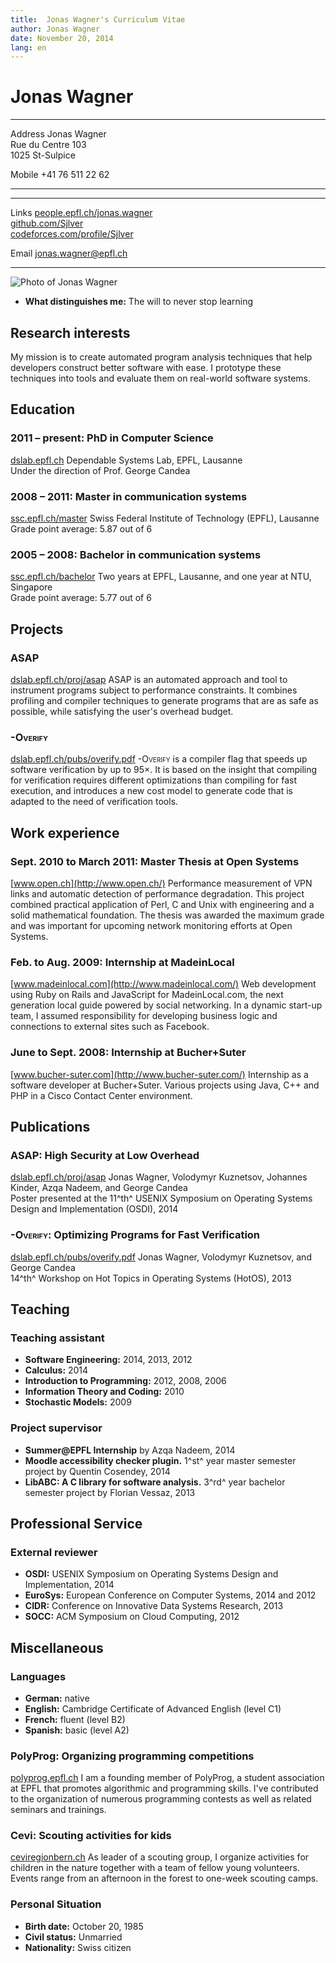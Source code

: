 ```yaml
---
title:  Jonas Wagner's Curriculum Vitae
author: Jonas Wagner
date: November 20, 2014
lang: en
---
```


Jonas Wagner
============

<div id="contacts">
<div id="address">

--------- ----------------------
  Address Jonas Wagner\
          Rue du Centre 103\
          1025 St-Sulpice

   Mobile +41 76 511 22 62
--------- ----------------------

</div>
<div id="on-the-net">

------- -----------------------------------------------------------------------
  Links [people.epfl.ch/jonas.wagner](http://people.epfl.ch/jonas.wagner)\
        [github.com/Sjlver](https://github.com/Sjlver)\
        [codeforces.com/profile/Sjlver](http://codeforces.com/profile/Sjlver)

  Email <jonas.wagner@epfl.ch>
------- -----------------------------------------------------------------------

</div>
<div id="photo">

![Photo of Jonas Wagner](images/jonas_wagner_300dpi.jpg)

</div>
<div class="clearfix"></div>
</div>

- **What distinguishes me:** The will to never stop learning


Research interests
------------------

My mission is to create automated program analysis techniques that help
developers construct better software with ease. I prototype these techniques
into tools and evaluate them on real-world software systems.


Education
---------

### 2011 – present: PhD in Computer Science

[dslab.epfl.ch](http://dslab.epfl.ch/)
Dependable Systems Lab, EPFL, Lausanne\
Under the direction of Prof. George Candea

### 2008 – 2011: Master in communication systems

[ssc.epfl.ch/master](http://ssc.epfl.ch/master)
Swiss Federal Institute of Technology (EPFL), Lausanne\
Grade point average: 5.87 out of 6

### 2005 – 2008: Bachelor in communication systems

[ssc.epfl.ch/bachelor](http://ssc.epfl.ch/bachelor)
Two years at EPFL, Lausanne, and one year at NTU, Singapore\
Grade point average: 5.77 out of 6


Projects
--------

### ASAP

[dslab.epfl.ch/proj/asap](http://dslab.epfl.ch/proj/asap)
ASAP is an automated approach and tool to instrument programs subject to
performance constraints. It combines profiling and compiler techniques to
generate programs that are as safe as possible, while satisfying the user's
overhead budget.

### <span style="font-variant: small-caps;">-Overify</span>

[dslab.epfl.ch/pubs/overify.pdf](http://dslab.epfl.ch/pubs/overify.pdf)
<span style="font-variant: small-caps;">-Overify</span> is a compiler flag that
speeds up software verification by up to 95×. It is based on the insight that
compiling for verification requires different optimizations than compiling for
fast execution, and introduces a new cost model to generate code that is
adapted to the need of verification tools.


Work experience
---------------

### Sept. 2010 to March 2011: Master Thesis at Open Systems

[www.open.ch](http://www.open.ch/)
Performance measurement of VPN links and automatic detection of performance
degradation. This project combined practical application of Perl, C and Unix
with engineering and a solid mathematical foundation. The thesis was awarded
the maximum grade and was important for upcoming network monitoring efforts at
Open Systems.

### Feb. to Aug. 2009: Internship at MadeinLocal

[www.madeinlocal.com](http://www.madeinlocal.com/)
Web development using Ruby on Rails and JavaScript for MadeinLocal.com, the
next generation local guide powered by social networking. In a dynamic start-up
team, I assumed responsibility for developing business logic and connections to
external sites such as Facebook.

### June to Sept. 2008: Internship at Bucher+Suter

[www.bucher-suter.com](http://www.bucher-suter.com/)
Internship as a software developer at Bucher+Suter. Various projects using Java, C++ and PHP in a Cisco Contact Center environment.

Publications
------------

### ASAP: High Security at Low Overhead

[dslab.epfl.ch/proj/asap](http://dslab.epfl.ch/proj/asap)
Jonas Wagner, Volodymyr Kuznetsov, Johannes Kinder, Azqa Nadeem, and George Candea\
Poster presented at the 11^th^ USENIX Symposium on Operating Systems Design and Implementation (OSDI), 2014

### <span style="font-variant: small-caps;">-Overify</span>: Optimizing Programs for Fast Verification

[dslab.epfl.ch/pubs/overify.pdf](http://dslab.epfl.ch/pubs/overify.pdf)
Jonas Wagner, Volodymyr Kuznetsov, and George Candea\
14^th^ Workshop on Hot Topics in Operating Systems (HotOS), 2013

Teaching
--------

### Teaching assistant

- **Software Engineering:** 2014, 2013, 2012
- **Calculus:** 2014
- **Introduction to Programming:** 2012, 2008, 2006
- **Information Theory and Coding:** 2010
- **Stochastic Models:** 2009

### Project supervisor

- **Summer@EPFL Internship** by Azqa Nadeem, 2014
- **Moodle accessibility checker plugin.** 
  1^st^ year master semester project by Quentin Cosendey, 2014
- **LibABC: A C library for software analysis.**
  3^rd^ year bachelor semester project by Florian Vessaz, 2013

Professional Service
--------------------

### External reviewer

- **OSDI:** USENIX Symposium on Operating Systems Design and Implementation, 2014
- **EuroSys:**  European Conference on Computer Systems, 2014 and 2012
- **CIDR:** Conference on Innovative Data Systems Research, 2013
- **SOCC:** ACM Symposium on Cloud Computing, 2012

Miscellaneous
-------------

### Languages

- **German:** native
- **English:** Cambridge Certificate of Advanced English (level C1)
- **French:** fluent (level B2)
- **Spanish:** basic (level A2)

### PolyProg: Organizing programming competitions

[polyprog.epfl.ch](http://polyprog.epfl.ch/)
I am a founding member of PolyProg, a student association at EPFL that promotes
algorithmic and programming skills. I've contributed to the organization of
numerous programming contests as well as related seminars and trainings.

### Cevi: Scouting activities for kids

[ceviregionbern.ch](http://ceviregionbern.ch/)
As leader of a scouting group, I organize activities for children in the nature
together with a team of fellow young volunteers. Events range from an afternoon
in the forest to one-week scouting camps.

### Personal Situation

- **Birth date:**     October 20, 1985
- **Civil status:**   Unmarried
- **Nationality:**    Swiss citizen
